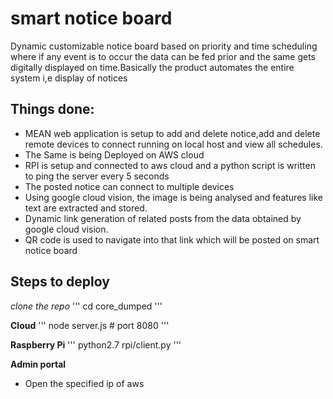 # smart notice board

Dynamic customizable notice board based on priority and time scheduling where if any event is to occur the data can be fed prior and the same gets digitally displayed on time.Basically the product automates the entire system i,e display of notices

## Things done:
* MEAN web application is setup to add and delete notice,add and delete remote devices to connect running on local host and view all schedules.
* The Same is being Deployed on AWS cloud
* RPI is  setup and connected to aws cloud and a python script is written to ping the server every 5 seconds
* The posted notice can connect to multiple devices
* Using google cloud vision, the image is being analysed and features like text are extracted and stored.
* Dynamic link generation of related posts from the data obtained by google cloud vision.
* QR code is used to navigate into that link which will be posted on smart notice board

## Steps to deploy
*clone the repo*
'''
cd core_dumped
'''

**Cloud**
'''
node server.js                                                # port 8080
'''

**Raspberry Pi**
'''
python2.7 rpi/client.py
'''

**Admin portal**
* Open the specified ip of aws
